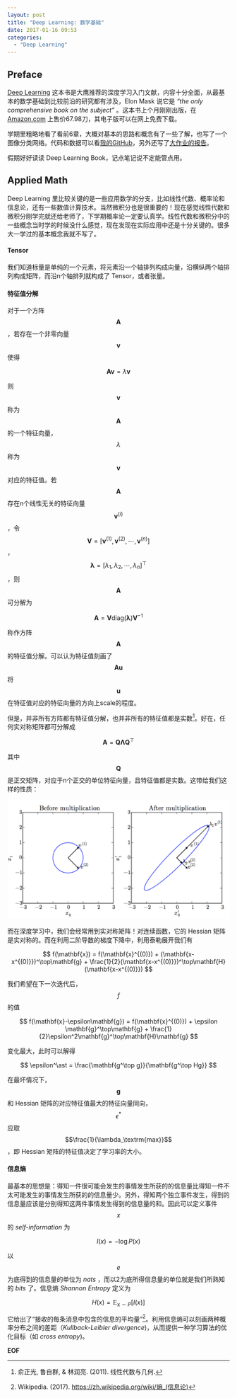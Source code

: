 ```yaml
---
layout: post
title: "Deep Learning: 数学基础"
date: 2017-01-16 09:53
categories:
  - "Deep Learning"
---
```


Preface
-------
[Deep Learning](http://www.deeplearningbook.org) 这本书是大鹰推荐的深度学习入门文献，内容十分全面，从最基本的数学基础到比较前沿的研究都有涉及，Elon Mask 说它是 *“the only comprehensive book on the subject”* 。这本书上个月刚刚出版，在 [Amazon.com](https://www.amazon.com/Deep-Learning-Adaptive-Computation-Machine/dp/0262035618/ref=sr_1_1?ie=UTF8&qid=1472485235&sr=8-1&keywords=deep+learning+book) 上售价67.98刀，其电子版可以在网上免费下载。

学期里粗略地看了看前6章，大概对基本的思路和概念有了一些了解，也写了一个图像分类网络。代码和数据可以看[我的GitHub](https://github.com/xavieryao/classification_nn)，另外还写了[大作业的报告](https://raw.githubusercontent.com/xavieryao/classification_nn/master/report/report.pdf)。

假期好好读读 Deep Learning Book，记点笔记说不定能管点用。

Applied Math
-------
Deep Learning 里比较关键的是一些应用数学的分支，比如线性代数、概率论和信息论，还有一些数值计算技术。当然微积分也是很重要的！现在感觉线性代数和微积分刚学完就还给老师了，下学期概率论一定要认真学。线性代数和微积分中的一些概念当时学的时候没什么感觉，现在发现在实际应用中还是十分关键的。很多大一学过的基本概念我就不写了。

#### Tensor

我们知道标量是单纯的一个元素，将元素沿一个轴排列构成向量，沿横纵两个轴排列构成矩阵，而沿n个轴排列就构成了 Tensor，或者张量。

#### 特征值分解

对于一个方阵$$\mathbf{A}$$，若存在一个非零向量$$\mathbf{v}$$使得

$$
\mathbf{A}\mathbf{v} = \lambda\mathbf{v}
$$

则$$\mathbf{v}$$称为$$\mathbf{A}$$的一个特征向量，$$\lambda$$称为$$\mathbf{v}$$对应的特征值。若$$\mathbf{A}$$存在n个线性无关的特征向量$$\mathbf{v}^{(i)}$$，令$$\mathbf{V} = [\mathbf{v}^{(1)},\mathbf{v}^{(2)}, \cdots, \mathbf{v}^{(n)}]$$，$$\mathbf{\lambda} = [\lambda_1, \lambda_2, \cdots, \lambda_n]^\top$$，则$$\mathbf{A}$$可分解为

$$
\mathbf{A} = \mathbf{V}\textrm{diag}(\mathbf{\lambda})\mathbf{V}^{-1}
$$

称作方阵$$\mathbf{A}$$的特征值分解。可以认为特征值刻画了$$\mathbf{A}\mathbf{u}$$将$$\mathbf{u}$$在特征值对应的特征向量的方向上scale的程度。

但是，并非所有方阵都有特征值分解，也并非所有的特征值都是实数[^1]。好在，任何实对称矩阵都可分解成

$$
\mathbf{A}=\mathbf{Q}\mathbf{\Lambda}\mathbf{Q}^\top
$$

其中$$\mathbf{Q}$$是正交矩阵，对应于n个正交的单位特征向量，且特征值都是实数。这带给我们这样的性质：

![](/assets/img/2017/dl_math_01.png)

而在深度学习中，我们会经常用到实对称矩阵！对连续函数，它的 Hessian 矩阵是实对称的。而在利用二阶导数的梯度下降中，利用泰勒展开我们有

$$
f(\mathbf{x}) = f(\mathbf{x}^{(0)}) + (\mathbf{x-x^{(0)}})^\top\mathbf{g} + \frac{1}{2}(\mathbf{x-x^{(0)}})^\top\mathbf{H}(\mathbf{x-x^{(0)}})
$$

我们希望在下一次迭代后，$$f$$的值

$$
f(\mathbf{x}-\epsilon\mathbf{g}) = f(\mathbf{x}^{(0)}) + \epsilon \mathbf{g}^\top\mathbf{g} + \frac{1}{2}\epsilon^2\mathbf{g}^\top\mathbf{H}\mathbf{g}
$$

变化最大，此时可以解得

$$
\epsilon^\ast = \frac{\mathbf{g^\top g}}{\mathbf{g^\top Hg}}
$$

在最坏情况下，$$\mathbf{g}$$和 Hessian 矩阵的对应特征值最大的特征向量同向，$$\epsilon^\ast$$应取$$\frac{1}{\lambda_\textrm{max}}$$，即 Hessian 矩阵的特征值决定了学习率的大小。

#### 信息熵

最基本的思想是：得知一件很可能会发生的事情发生所获的的信息量比得知一件不太可能发生的事情发生所获的的信息量少。另外，得知两个独立事件发生，得到的信息量应该是分别得知这两件事情发生得到的信息量的和。因此可以定义事件$$x$$的 *self-information* 为

$$
I(x) = -\log P(x)
$$

以$$e$$为底得到的信息量的单位为 *nats* ，而以2为底所得信息量的单位就是我们所熟知的 *bits* 了。信息熵 *Shannon Entropy* 定义为

$$
H(x) = \mathbb{E}_{\mathrm{x}\sim P}[I(x)]
$$

它给出了“接收的每条消息中包含的信息的平均量”[^2]。利用信息熵可以刻画两种概率分布之间的差距（*Kullback-Leibler divergence*)，从而提供一种学习算法的优化目标（如 *cross entropy*)。


[^1]: 俞正光, 鲁自群, & 林润亮. (2011). 线性代数与几何.   
[^2]: Wikipedia. (2017). https://zh.wikipedia.org/wiki/熵_(信息论)

**EOF**
